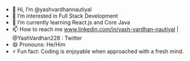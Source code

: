 - 👋 Hi, I’m @yashvardhannautiyal
- 👀 I’m interested in Full Stack Development
- 🌱 I’m currently learning React.js and Core Java
- 📫 How to reach me www.linkedin.com/in/yash-vardhan-nautiyal | @YashVardhan228 : Twitter
- 😄 Pronouns: He/Him
- ⚡ Fun fact: Coding is enjoyable when approached with a fresh mind.

<!---
yashvardhannautiyal/yashvardhannautiyal is a ✨ special ✨ repository because its `README.md` (this file) appears on your GitHub profile.
You can click the Preview link to take a look at your changes.
--->
